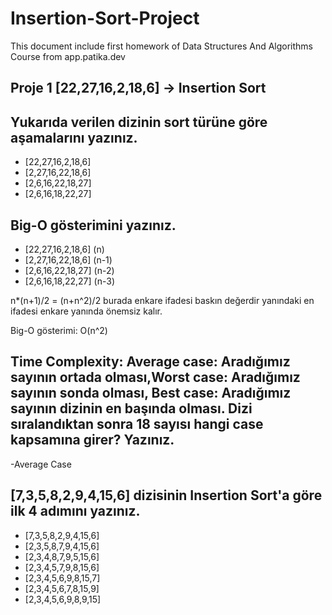 # Insertion-Sort-Project
This document include first homework of Data Structures And Algorithms Course  from app.patika.dev


Proje 1
[22,27,16,2,18,6] -> Insertion Sort
----
Yukarıda verilen dizinin sort türüne göre aşamalarını yazınız.
---------
- [22,27,16,2,18,6]
- [2,27,16,22,18,6]
- [2,6,16,22,18,27]
- [2,6,16,18,22,27]


Big-O gösterimini yazınız.
---------------------------
- [22,27,16,2,18,6]    (n)
- [2,27,16,22,18,6]    (n-1)
- [2,6,16,22,18,27]    (n-2)
- [2,6,16,18,22,27]    (n-3)

n*(n+1)/2 = (n+n^2)/2  burada enkare ifadesi baskın değerdir yanındaki en ifadesi enkare yanında önemsiz kalır.

Big-O gösterimi: O(n^2)

Time Complexity: Average case: Aradığımız sayının ortada olması,Worst case: Aradığımız sayının sonda olması, Best case: Aradığımız sayının dizinin en başında olması.
Dizi sıralandıktan sonra 18 sayısı hangi case kapsamına girer? Yazınız.
-------------------
-Average Case

[7,3,5,8,2,9,4,15,6] dizisinin Insertion Sort'a göre ilk 4 adımını yazınız.
-----------------
- [7,3,5,8,2,9,4,15,6]
- [2,3,5,8,7,9,4,15,6]
- [2,3,4,8,7,9,5,15,6]
- [2,3,4,5,7,9,8,15,6]
- [2,3,4,5,6,9,8,15,7]
- [2,3,4,5,6,7,8,15,9]
- [2,3,4,5,6,9,8,9,15]



